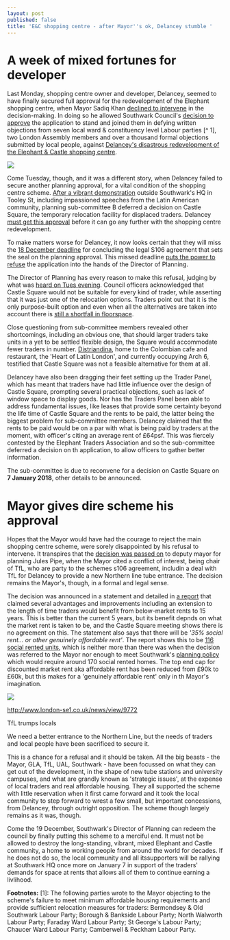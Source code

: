 ```yaml
---
layout: post
published: false
title: 'E&C shopping centre - after Mayor''s ok, Delancey stumble '
---
```

# A week of mixed fortunes for developer

Last Monday, shopping centre owner and developer, Delancey, seemed to have finally secured full approval for the redevelopment of the Elephant shopping centre, when Mayor Sadiq Khan [declined to intervene](https://www.docdroid.net/njfeOJz/3654.pdf#page=23) in the decision-making.  In doing so he allowed  Southwark Council's [decision to approve](http://35percent.org/shopping-centre/) the application to stand and joined them in defying written objections from seven local ward & constituency level Labour parties [^ 1], two London Assembly members and over a thousand formal objections submitted by local people, against [Delancey's disastrous redevelopment of the Elephant & Castle shopping centre](http://35percent.org/shopping-centre).

![](http://35percent.org/img/traderscompsk.jpeg)

Come Tuesday, though, and it was a different story, when Delancey failed to secure another planning approval, for a vital condition of the shopping centre scheme.  [After a vibrant demonstration](https://twitter.com/uptheelephant_?lang=en&lang=en) outside Southwark's HQ in Tooley St, including impassioned speeches from the Latin American community, planning sub-committee B deferred a decision on Castle Square, the temporary relocation facility for displaced traders.  Delancey [must get this approval](http://moderngov.southwark.gov.uk/mgAi.aspx?ID=49413) before it can go any further with the shopping centre redevelopment.

To make matters worse for Delancey, it now looks certain that they will miss the [18 December deadline](http://moderngov.southwark.gov.uk/mgAi.aspx?ID=49413) for concluding the legal S106 agreement that sets the seal on the planning approval. This missed deadline [puts the power to refuse](http://moderngov.southwark.gov.uk/mgAi.aspx?ID=49413) the application into the hands of the Director of Planning.

The Director of Planning has every reason to make this refusal, judging by what was [heard on Tues evening](https://www.pscp.tv/w/1nAJEywMqObJL).  Council officers acknowledged that Castle Square would not be suitable for every kind of trader, while asserting that it was just one of the relocation options. Traders point out that it is the only purpose-built option and even when all the alternatives are taken into account there is [still a shortfall in floorspace](https://www.docdroid.net/cJY7s28/latin-obj.pdf).

Close questioning from sub-committee members revealed other shortcomings, including an obvious one, that should larger traders take units in a yet to be settled flexible design, the Square would accommodate fewer traders in number.  [Distriandina](https://www.thecolombian.co.uk/), home to the Colombian cafe and restaurant, the 'Heart of Latin London', and currently occupying Arch 6, testified that Castle Square was not a feasible alternative for them at all. 

Delancey have also been dragging their feet setting up the Trader Panel, which has meant that traders have had little influence over the design of Castle Square, prompting several practical objections, such as lack of window space to display goods.  Nor has the Traders Panel been able to address fundamental issues, like leases that provide some certainty beyond the life time of Castle Square and the rents to be paid, the latter being the biggest problem for sub-committee members.  Delancey claimed that the rents to be paid would be on a par with what is being paid by traders at the moment, with officer's citing an average rent of £64psf.  This was fiercely contested by the Elephant Traders Association and so the sub-committee deferred a decision on th application, to allow officers to gather better information.

The sub-committee is due to reconvene for a decision on Castle Square on **7 January 2018**, other details to be announced.

# Mayor gives dire scheme his approval

Hopes that the Mayor would have had the courage to reject the main shopping centre scheme, were sorely disappointed by his refusal to intervene.  It transpires that the [decision was passed on](http://www.london-se1.co.uk/news/view/9772) to deputy mayor for planning Jules Pipe, when the Mayor cited a conflict of interest, being chair of TfL, who are party to the schemes s106 agreement, includin a deal with TfL for Delancey to provide a new Northern line tube entrance.  The decision remains the Mayor's, though, in a formal and legal sense.

The decision was announced in a statement and detailed in [a report](https://www.docdroid.net/njfeOJz/3654.pdf#page=22) that claimed several advantages and improvements including an extension to the length of time traders would benefit from below-market rents to 15 years.  This is better than the current 5 years, but its benefit depnds on what the market rent is taken to be, and the Castle Square meeting shows there is no agreement on this.  The statement also says that there will be _'35% social rent... or other genuinely affordable rent'_.  The report shows this to be [116 social rented units](https://www.docdroid.net/S6CBtQA/stage2-excerpt.pdf), which is neither more than there was when the decision was referred to the Mayor nor enough to meet Southwark's [planning policy](https://www.southwark.gov.uk/planning-and-building-control/planning-policy-and-transport-policy/supplementary-planning-documents-spd/spd-by-area?chapter=6) which would require around 170 social rented homes.  The top end cap for discounted market rent aka affordable rent has been reduced from £90k to £60k, but this makes for a 'genuinely affordable rent' only in th Mayor's imagination.

![](http://35percent.org/img/glastatement.jpg)

http://www.london-se1.co.uk/news/view/9772




TfL trumps locals

We need a better entrance to the Northern Line, but the needs of traders and local people have been sacrificed to secure it.

This is a chance for a refusal and it should be taken. All the big beasts - the Mayor, GLA, TfL, UAL, Southwark -  have been focussed on what they can get out of the development, in the shape of new tube stations and university campuses, and what are grandly known as 'strategic issues', at the expense of local traders and real affordable housing.  They all supported the scheme with little reservation when it first came forward and it took the local community to step forward to wrest a few small, but important concessions, from Delancey, through outright opposition.  The scheme though largely remains as it was, though.  

Come the 19 December, Southwark's Director of Planning can redeem the council by finally putting this scheme to a merciful end.  It must not be allowed to destroy the long-standing, vibrant, mixed Elephant and Castle community, a home to working people from around the world for decades.  If he does not do so, the local community and all itssupporters will be rallying at Southwark HQ once more on January 7 in support of the traders' demands for space at rents that allows all of them to continue earning a livlihood.

__Footnotes:__
[1]: The following parties wrote to the Mayor objecting to the scheme's failure to meet minimum affordable housing requirements and provide sufficient relocation measures for traders: Bermondsey & Old Southwark Labour Party; Borough & Bankside Labour Party; North Walworth Labour Party; Faraday Ward Labour Party; St George's Labour Party; Chaucer Ward Labour Party; Camberwell & Peckham Labour Party.

